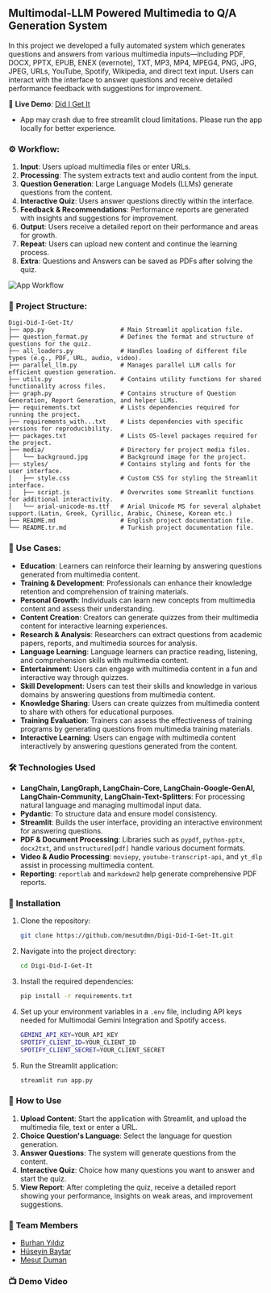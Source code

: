 
## Multimodal-LLM Powered Multimedia to Q/A Generation System

In this project we developed a fully automated system which generates questions and answers from various multimedia inputs—including PDF, DOCX, PPTX, EPUB, ENEX (evernote), TXT, MP3, MP4, MPEG4, PNG, JPG, JPEG, URLs, YouTube, Spotify, Wikipedia, and direct text input. Users can interact with the interface to answer questions and receive detailed performance feedback with suggestions for improvement.

🚀 **Live Demo**: [Did I Get It](https://digi-btk.streamlit.app/)
* App may crash due to free streamlit cloud limitations. Please run the app locally for better experience.

### ⚙️ **Workflow**:
1. **Input**: Users upload multimedia files or enter URLs.
2. **Processing**: The system extracts text and audio content from the input.
3. **Question Generation**: Large Language Models (LLMs) generate questions from the content.
4. **Interactive Quiz**: Users answer questions directly within the interface.
5. **Feedback & Recommendations**: Performance reports are generated with insights and suggestions for improvement.
6. **Output**: Users receive a detailed report on their performance and areas for growth.
7. **Repeat**: Users can upload new content and continue the learning process.
8. **Extra**: Questions and Answers can be saved as PDFs after solving the quiz.

![App Workflow](https://github.com/user-attachments/assets/34fcf8c0-fab5-4f58-9c5e-5845febaa43f)

### 📂 **Project Structure**:

```
Digi-Did-I-Get-It/
├── app.py                     # Main Streamlit application file.
├── question_format.py         # Defines the format and structure of questions for the quiz.
├── all_loaders.py             # Handles loading of different file types (e.g., PDF, URL, audio, video).
├── parallel_llm.py            # Manages parallel LLM calls for efficient question generation.
├── utils.py                   # Contains utility functions for shared functionality across files.
├── graph.py                   # Contains structure of Question Generation, Report Generation, and helper LLMs.
├── requirements.txt           # Lists dependencies required for running the project.
├── requirements_with...txt    # Lists dependencies with specific versions for reproducibility.
├── packages.txt               # Lists OS-level packages required for the project.
├── media/                     # Directory for project media files.
│   └── background.jpg         # Background image for the project.
├── styles/                    # Contains styling and fonts for the user interface.
│   ├── style.css              # Custom CSS for styling the Streamlit interface.
│   ├── script.js              # Overwrites some Streamlit functions for additional interactivity.
│   └── arial-unicode-ms.ttf   # Arial Unicode MS for several alphabet support.(Latin, Greek, Cyrillic, Arabic, Chinese, Korean etc.)
├── README.md                  # English project documentation file.
└── README.tr.md               # Turkish project documentation file.

```
### 🎯 **Use Cases**:
- **Education**: Learners can reinforce their learning by answering questions generated from multimedia content.
- **Training & Development**: Professionals can enhance their knowledge retention and comprehension of training materials.
- **Personal Growth**: Individuals can learn new concepts from multimedia content and assess their understanding.
- **Content Creation**: Creators can generate quizzes from their multimedia content for interactive learning experiences.
- **Research & Analysis**: Researchers can extract questions from academic papers, reports, and multimedia sources for analysis.
- **Language Learning**: Language learners can practice reading, listening, and comprehension skills with multimedia content.
- **Entertainment**: Users can engage with multimedia content in a fun and interactive way through quizzes.
- **Skill Development**: Users can test their skills and knowledge in various domains by answering questions from multimedia content.
- **Knowledge Sharing**: Users can create quizzes from multimedia content to share with others for educational purposes.
- **Training Evaluation**: Trainers can assess the effectiveness of training programs by generating questions from multimedia training materials.
- **Interactive Learning**: Users can engage with multimedia content interactively by answering questions generated from the content.


### 🛠️ **Technologies Used**
- **LangChain, LangGraph, LangChain-Core, LangChain-Google-GenAI, LangChain-Community, LangChain-Text-Splitters**: For processing natural language and managing multimodal input data.
- **Pydantic**: To structure data and ensure model consistency.
- **Streamlit**: Builds the user interface, providing an interactive environment for answering questions.
- **PDF & Document Processing**: Libraries such as `pypdf`, `python-pptx`, `docx2txt`, and `unstructured[pdf]` handle various document formats.
- **Video & Audio Processing**: `moviepy`, `youtube-transcript-api`, and `yt_dlp` assist in processing multimedia content.
- **Reporting**: `reportlab` and `markdown2` help generate comprehensive PDF reports.

### 🚀 **Installation**
1. Clone the repository:
   ```bash
   git clone https://github.com/mesutdmn/Digi-Did-I-Get-It.git
   ```
2. Navigate into the project directory:
   ```bash
   cd Digi-Did-I-Get-It
   ```
3. Install the required dependencies:
   ```bash
   pip install -r requirements.txt
   ```
4. Set up your environment variables in a `.env` file, including API keys needed for Multimodal Gemini Integration and Spotify access.
    ```bash
   GEMINI_API_KEY=YOUR_API_KEY
   SPOTIFY_CLIENT_ID=YOUR_CLIENT_ID
   SPOTIFY_CLIENT_SECRET=YOUR_CLIENT_SECRET
    ```
5. Run the Streamlit application:
    ```bash
    streamlit run app.py
    ```
   
### 📌 **How to Use**
1. **Upload Content**: Start the application with Streamlit, and upload the multimedia file, text or enter a URL.
2. **Choice Question's Language**: Select the language for question generation.
3. **Answer Questions**: The system will generate questions from the content.
4. **Interactive Quiz**: Choice how many questions you want to answer and start the quiz.
5. **View Report**: After completing the quiz, receive a detailed report showing your performance, insights on weak areas, and improvement suggestions.


### 🌟 **Team Members**
- [Burhan Yıldız](https://www.linkedin.com/in/burhanyildiz/)
- [Hüseyin Baytar](https://www.linkedin.com/in/huseyinbaytar/)
- [Mesut Duman](https://www.linkedin.com/in/mesut-duman/)

### 📺 **Demo Video**
